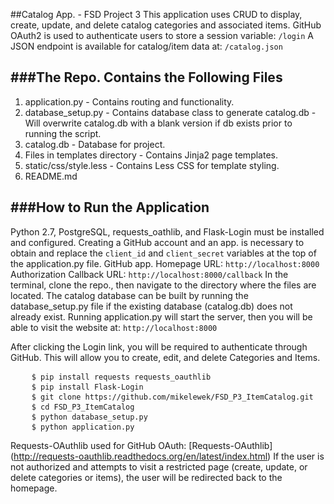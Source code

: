 ##Catalog App. - FSD Project 3
This application uses CRUD to display, create, update, and delete catalog categories and associated items.
GitHub OAuth2 is used to authenticate users to store a session variable: <code>/login</code>
A JSON endpoint is available for catalog/item data at: <code>/catalog.json</code>

###The Repo. Contains the Following Files
-------------------------------------
 1. application.py - Contains routing and functionality.
 2. database_setup.py - Contains database class to generate catalog.db - Will overwrite catalog.db with a blank version if db exists prior to running the script.
 3. catalog.db - Database for project.
 4. Files in templates directory - Contains Jinja2 page templates.
 5. static/css/style.less - Contains Less CSS for template styling.
 6. README.md

###How to Run the Application
-------------------------
Python 2.7, PostgreSQL, requests_oathlib, and Flask-Login must be installed and configured.
Creating a GitHub account and an app. is necessary to obtain and replace the <code>client_id</code> and <code>client_secret</code> variables at the top of the application.py file.
GitHub app. Homepage URL: <code>http://localhost:8000</code> 
Authorization Callback URL: <code>http://localhost:8000/callback</code>
In the terminal, clone the repo., then navigate to the directory where the files are located.
The catalog database can be built by running the database_setup.py file if the existing database (catalog.db) does not already exist.
Running application.py will start the server, then you will be able to visit the website at:
<code>http://localhost:8000</code>

After clicking the Login link, you will be required to authenticate through GitHub. This will allow you to create, edit, and delete Categories and Items.
<pre>
    <code>$ pip install requests requests_oauthlib</code>
    <code>$ pip install Flask-Login</code>
	<code>$ git clone https://github.com/mikelewek/FSD_P3_ItemCatalog.git</code>
	<code>$ cd FSD_P3_ItemCatalog</code>
	<code>$ python database_setup.py</code>
	<code>$ python application.py</code>
</pre>


Requests-OAuthlib used for GitHub OAuth: [Requests-OAuthlib] (http://requests-oauthlib.readthedocs.org/en/latest/index.html)
If the user is not authorized and attempts to visit a restricted page (create, update, or delete categories or items), the user will be redirected back to the homepage.